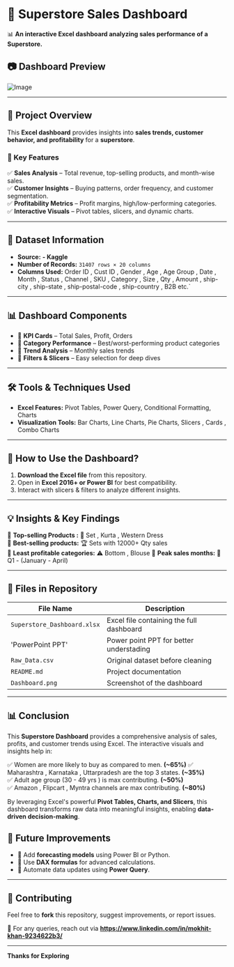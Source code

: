 # 🛒 Superstore Sales Dashboard
📊 **An interactive Excel dashboard analyzing sales performance of a Superstore.**  

## 📷 Dashboard Preview
![Image](https://github.com/user-attachments/assets/6f8cd443-d006-4889-a8af-98943c2cf843)

---

## 📌 Project Overview  
This **Excel dashboard** provides insights into **sales trends, customer behavior, and profitability** for a **superstore**.  

### 🎯 Key Features  
✅ **Sales Analysis** – Total revenue, top-selling products, and month-wise sales.  
✅ **Customer Insights** – Buying patterns, order frequency, and customer segmentation.  
✅ **Profitability Metrics** – Profit margins, high/low-performing categories.  
✅ **Interactive Visuals** – Pivot tables, slicers, and dynamic charts.  

---

## 📂 Dataset Information  
- **Source:** **- Kaggle** 
- **Number of Records:** `31407 rows × 20 columns`  
- **Columns Used:** Order ID , Cust ID , Gender , Age ,	Age Group , Date , Month , Status , Channel , SKU	, Category , Size , Qty , Amount , ship-city , ship-state , ship-postal-code , ship-country , B2B etc.`  

---

## 📊 Dashboard Components  
- 🔹 **KPI Cards** – Total Sales, Profit, Orders  
- 🔹 **Category Performance** – Best/worst-performing product categories  
- 🔹 **Trend Analysis** – Monthly  sales trends  
- 🔹 **Filters & Slicers** – Easy selection for deep dives  

---

## 🛠 Tools & Techniques Used  
- **Excel Features:** Pivot Tables, Power Query, Conditional Formatting, Charts  
- **Visualization Tools:** Bar Charts, Line Charts, Pie Charts, Slicers , Cards , Combo Charts   

---

## 🚀 How to Use the Dashboard?  
1. **Download the Excel file** from this repository.  
2. Open in **Excel 2016+ or Power BI** for best compatibility.  
3. Interact with slicers & filters to analyze different insights.  

---

## 💡 Insights & Key Findings  
📌 **Top-selling Products :** 📍 Set , Kurta , Western Dress   
📌 **Best-selling products:** 🏆 Sets with 12000+ Qty sales  
📌 **Least profitable categories:** ⚠️ Bottom , Blouse 
📌 **Peak sales months:** 📆 Q1 - (January - April)

---

## 📁 Files in Repository  
| File Name                 | Description                                |
|---------------------------|--------------------------------------------|
| `Superstore_Dashboard.xlsx` | Excel file containing the full dashboard |
| 'PowerPoint PPT'           | Power point PPT for better understading  |
| `Raw_Data.csv`            | Original dataset before cleaning          |
| `README.md`               | Project documentation                     |
| `Dashboard.png`           | Screenshot of the dashboard               |

---
## 📊 Conclusion  

This **Superstore Dashboard** provides a comprehensive analysis of sales, profits, and customer trends using Excel. The interactive visuals and insights help in:  

✅ Women are more likely to buy as compared to men. **(~65%)**
✅ Maharashtra , Karnataka , Uttarpradesh are the top 3 states. **(~35%)**  
✅ Adult age group (30 - 49 yrs ) is max contributing. **(~50%)**  
✅ Amazon , Flipcart , Myntra channels are max contributing. **(~80%)**

By leveraging Excel's powerful **Pivot Tables, Charts, and Slicers**, this dashboard transforms raw data into meaningful insights, enabling **data-driven decision-making**.  

## 📢 Future Improvements  
- 🔹 Add **forecasting models** using Power BI or Python.  
- 🔹 Use **DAX formulas** for advanced calculations.  
- 🔹 Automate data updates using **Power Query**.  

---

## 🤝 Contributing  
Feel free to **fork** this repository, suggest improvements, or report issues.  

📩 For any queries, reach out via **https://www.linkedin.com/in/mokhit-khan-9234622b3/** 

---

**Thanks for Exploring**
